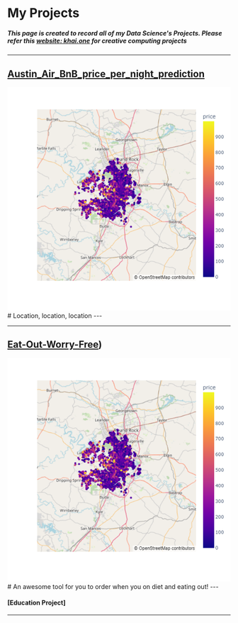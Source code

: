 # My Projects

##### This page is created to record all of my Data Science's Projects. Please refer this [website: khai.one](https://khai.one/) for creative computing projects

---
## [Austin_Air_BnB_price_per_night_prediction](https://github.com/Khaihuyennguyen/Austin_Air_BnB_price_per_night_prediction)
<img src="images/Austin_Air_BnB.png"/>
# Location, location, location
---

---
## [Eat-Out-Worry-Free](https://eat-out-worry-free-gc3on1p45.streamlit.app/))
<img src="images/Austin_Air_BnB.png"/>
# An awesome tool for you to order when you on diet and eating out!
---

#### [Education Project]

---



